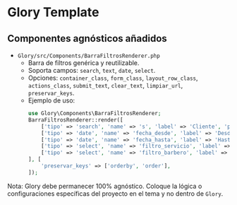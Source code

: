 # Glory Template

## Componentes agnósticos añadidos

- `Glory/src/Components/BarraFiltrosRenderer.php`
  - Barra de filtros genérica y reutilizable.
  - Soporta campos: `search`, `text`, `date`, `select`.
  - Opciones: `container_class`, `form_class`, `layout_row_class`, `actions_class`, `submit_text`, `clear_text`, `limpiar_url`, `preservar_keys`.
  - Ejemplo de uso:
    ```php
    use Glory\Components\BarraFiltrosRenderer;
    BarraFiltrosRenderer::render([
        ['tipo' => 'search', 'name' => 's', 'label' => 'Cliente', 'placeholder' => 'Buscar…'],
        ['tipo' => 'date', 'name' => 'fecha_desde', 'label' => 'Desde'],
        ['tipo' => 'date', 'name' => 'fecha_hasta', 'label' => 'Hasta'],
        ['tipo' => 'select', 'name' => 'filtro_servicio', 'label' => 'Servicio', 'opciones' => ['' => 'Todos']],
        ['tipo' => 'select', 'name' => 'filtro_barbero', 'label' => 'Barbero', 'opciones' => ['' => 'Todos']],
    ], [
        'preservar_keys' => ['orderby', 'order'],
    ]);
    ```

Nota: Glory debe permanecer 100% agnóstico. Coloque la lógica o configuraciones específicas del proyecto en el tema y no dentro de `Glory`.